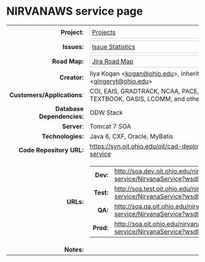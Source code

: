 # NIRVANAWS service page

<table class="confluenceTable">
<tbody>
<tr class="odd">
<td class="highlight info confluenceTd" style="text-align: right;"
data-highlight-class="info"><strong>Project</strong>:</td>
<td class="confluenceTd"><div class="gadgetContainer-633518555136"
style="border:1px solid #CCC; padding:5px; overflow:auto; width:450px">
<a
href="https://wiki.oit.ohio.edu/plugins/servlet/gadgets/ifr?container=atlassian&amp;mid=633518555136&amp;country=US&amp;lang=en&amp;view=default&amp;view-params=%7B%22writable%22%3A%22false%22%7D&amp;st=atlassian%3AmH4Mw2ZiPs%2FjvOp6lloFjNvTcr8X1SljNOT6HU9%2FpE0mOh1O%2BU04YIMt3AIZ39BG856t5KCQjopWOMvpGVXrFw40bdNuuKZRtCYq9n91lruIj2VTfrBuNRJ2wDg8WgNpE5oRGIqOxGE6%2BicJ0HXg0PQ%2BKStm1HYoIx7R12e5L8ohnER%2B06Evy9h%2FporQ%2FPFlxbvC9HR2Idwi67ji5QyV80Pp31EocxOQwuZYatzPwzio795fT2vSNfCoepHl11z9fIWmxdknUfm9NepAaSWsQ8TmCxR8WfmIUpov%2FT0mRMoGRnkYZNq8BYBcvleCZGcOUNW9Ow%3D%3D&amp;up_isConfigured=true&amp;up_refresh=false&amp;up_projectsOrCategories=10646&amp;up_viewType=detailed&amp;up_cols=single-col&amp;url=https%3A%2F%2Fjira.oit.ohio.edu%2Frest%2Fgadgets%2F1.0%2Fg%2Fcom.atlassian.jira.gadgets%3Aproject-gadget%2Fgadgets%2Fproject-gadget.xml&amp;libs=auth-refresh#rpctoken=256073166">Projects</a>
</div></td>
</tr>
<tr class="even">
<td class="highlight info confluenceTd" style="text-align: right;"
data-highlight-class="info"><strong>Issues:</strong></td>
<td class="confluenceTd"><div class="gadgetContainer-620633653248"
style="border:1px solid #CCC; padding:5px; overflow:auto; width:450px">
<a
href="https://wiki.oit.ohio.edu/plugins/servlet/gadgets/ifr?container=atlassian&amp;mid=620633653248&amp;country=US&amp;lang=en&amp;view=default&amp;view-params=%7B%22writable%22%3A%22false%22%7D&amp;st=atlassian%3A5ubTh0KIc3Bs6MM2%2FAB42VNSTBUK3ZDQPmB90YkkgIkT7eZ1SNbSDxqAy6IugaFLR2Yf3XXqCVEhbGWsv%2FR4DHg9RIVguHBFnw1j9gnn7Uk7J6yIEUdRkDDZXNeqrK%2FCiZysU0VsV0TtwaGjFc2%2BTlTDoD9fsOIJWJRx2gnsweRqGaGbLxqfv5h8IidhIsCFgoQT1ZWrzn3pI8WsELwPubs6P3hHp8zKiUD5MQs%2Blmk0pVgxaj%2BK%2FSDG%2FOWNvKkAiwPBM1BVkk5GEBPJPIs0u4iX7HsyAGlZTPpfr2U5oXt%2FwtC%2B3QfDRHx8t%2F1qjtsjyzAXiQ%3D%3D&amp;up_isConfigured=true&amp;up_projectOrFilterId=project-10646&amp;up_statType=priorities&amp;up_includeResolvedIssues=false&amp;up_sortBy=natural&amp;up_sortDirection=asc&amp;up_refresh=false&amp;url=https%3A%2F%2Fjira.oit.ohio.edu%2Frest%2Fgadgets%2F1.0%2Fg%2Fcom.atlassian.jira.gadgets%3Astats-gadget%2Fgadgets%2Fstats-gadget.xml&amp;libs=auth-refresh#rpctoken=1050997661">Issue
Statistics</a>
</div></td>
</tr>
<tr class="odd">
<td class="highlight info confluenceTd" style="text-align: right;"
data-highlight-class="info"><strong>Road Map:</strong></td>
<td class="confluenceTd"><div class="gadgetContainer-624928620544"
style="border:1px solid #CCC; padding:5px; overflow:auto; width:450px">
<a
href="https://wiki.oit.ohio.edu/plugins/servlet/gadgets/ifr?container=atlassian&amp;mid=624928620544&amp;country=US&amp;lang=en&amp;view=default&amp;view-params=%7B%22writable%22%3A%22false%22%7D&amp;st=atlassian%3A2V%2FRNuR0tnJYwXi3%2FVwE8DWLeraeA6rvIvYLnmzx3i8F%2BgpleiirQ2rlBP%2BYPTEReCgljTC3qvksR9ZQK0QTrRsvd8D4%2BDs4plKMK7URvXeEcbVcP%2Bbe8tlmxmflBgJd2NMDlV8lSTpxSKPvdsZ8wYBVH587E5Ie%2FcseoHfvlg5u6EHmaL5oFQRNdD5WAAPvNlsYf%2BEDyw%2BxRwTAuvRSvZgnBg%2BWSMHNp%2F66jSfmmfXidPGQNH5PKeLFACXJy8dABuUckRTTLpAyXgIB4H1sazn69p8a%2BWT%2Byqdfgqqi7%2FKb3Zi2ZQojJ%2BxAGQ7upAJMrkkzZb71hx83ZuOhlOfBUtqEr%2BM%3D&amp;up_isConfigured=true&amp;up_projectsOrCategories=10646&amp;up_days=180&amp;up_num=10&amp;up_refresh=false&amp;url=https%3A%2F%2Fjira.oit.ohio.edu%2Frest%2Fgadgets%2F1.0%2Fg%2Fcom.atlassian.jira.gadgets%3Aroad-map-gadget%2Fgadgets%2Froadmap-gadget.xml&amp;libs=auth-refresh#rpctoken=1345089371">Jira
Road Map</a>
</div></td>
</tr>
<tr class="even">
<td class="highlight info confluenceTd" style="text-align: right;"
data-highlight-class="info"><strong>Creator:</strong></td>
<td class="confluenceTd">Ilya Kogan &lt;<a href="mailto:kogan@ohio.edu"
rel="nofollow">kogan@ohio.edu</a>&gt;, inherited by Tom Gingery &lt;<a
href="mailto:gingeryt@ohio.edu"
rel="nofollow">gingeryt@ohio.edu</a>&gt;</td>
</tr>
<tr class="odd">
<td class="highlight info confluenceTd" style="text-align: right;"
data-highlight-class="info"><strong>Customers/Applications</strong>:</td>
<td class="confluenceTd">COI, EAIS, GRADTRACK, NCAA, PACE, SCHOLARSHIPS,
TEXTBOOK, OASIS, LCOMM, and others</td>
</tr>
<tr class="even">
<td class="info highlight confluenceTd" style="text-align: right;"
data-highlight-class="info"><strong>Database Dependencies:</strong></td>
<td class="confluenceTd">ODW Stack</td>
</tr>
<tr class="odd">
<td class="highlight info confluenceTd" style="text-align: right;"
data-highlight-class="info"><strong>Server</strong>:</td>
<td class="confluenceTd">Tomcat 7 SOA</td>
</tr>
<tr class="even">
<td class="highlight info confluenceTd" style="text-align: right;"
data-highlight-class="info"><strong>Technologies:</strong></td>
<td class="confluenceTd">Java 6, CXF, Oracle, MyBatis</td>
</tr>
<tr class="odd">
<td class="info highlight confluenceTd" style="text-align: right;"
data-highlight-class="info"><strong>Code Repository URL:</strong></td>
<td class="confluenceTd"><a
href="https://svn.oit.ohio.edu/oit/cad-deployment/SOA/nirvana-service"
rel="nofollow">https://svn.oit.ohio.edu/oit/cad-deployment/SOA/nirvana-service</a></td>
</tr>
<tr class="even">
<td class="highlight info confluenceTd" style="text-align: right;"
data-highlight-class="info"><strong>URLs:</strong></td>
<td class="confluenceTd"><div class="table-wrap">
<table class="confluenceTable">
<tbody>
<tr class="odd">
<td class="highlight info confluenceTd" style="text-align: right;"
data-highlight-class="info"><strong>Dev:</strong></td>
<td class="confluenceTd"><a
href="http://soa.test.oit.ohio.edu/curriculum-service/CurriculumService?wsdl"
rel="nofollow">http://soa.dev.oit.ohio.edu/</a><a
href="http://soa.dev.oit.ohio.edu/nirvana-service/NirvanaService?wsdl"
rel="nofollow">nirvana-service/NirvanaService?wsdl</a></td>
</tr>
<tr class="even">
<td class="highlight info confluenceTd" style="text-align: right;"
data-highlight-class="info"><strong>Test:</strong></td>
<td class="confluenceTd"><a
href="http://soa.test.oit.ohio.edu/curriculum-service/CurriculumService?wsdl"
rel="nofollow">http://soa.test.oit.ohio.edu/</a><a
href="http://soa.dev.oit.ohio.edu/nirvana-service/NirvanaService?wsdl"
rel="nofollow">nirvana-service/NirvanaService?wsdl</a></td>
</tr>
<tr class="odd">
<td class="highlight info confluenceTd" style="text-align: right;"
data-highlight-class="info"><strong>QA:</strong></td>
<td class="confluenceTd"><a
href="http://soa.test.oit.ohio.edu/curriculum-service/CurriculumService?wsdl"
rel="nofollow">http://soa.qa.oit.ohio.edu/</a><a
href="http://soa.qa.oit.ohio.edu/nirvana-service/NirvanaService?wsdl"
rel="nofollow">nirvana-service/NirvanaService?wsdl</a></td>
</tr>
<tr class="even">
<td class="highlight info confluenceTd" style="text-align: right;"
data-highlight-class="info"><strong>Prod:</strong></td>
<td class="confluenceTd"><a
href="http://soa.test.oit.ohio.edu/curriculum-service/CurriculumService?wsdl"
rel="nofollow">http://soa.oit.ohio.edu/</a><a
href="http://soa.oit.ohio.edu/nirvana-service/NirvanaService?wsdl"
rel="nofollow">nirvana-service/NirvanaService?wsdl</a></td>
</tr>
</tbody>
</table>
</div></td>
</tr>
<tr class="odd">
<td class="highlight info confluenceTd" style="text-align: right;"
data-highlight-class="info"><strong>Notes:</strong></td>
<td class="confluenceTd"> </td>
</tr>
</tbody>
</table>
